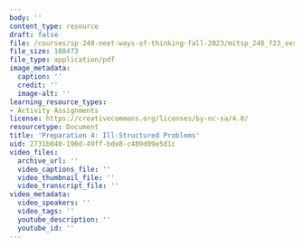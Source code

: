 ```yaml
---
body: ''
content_type: resource
draft: false
file: /courses/sp-248-neet-ways-of-thinking-fall-2023/mitsp_248_f23_ses05_pre04.pdf
file_size: 108473
file_type: application/pdf
image_metadata:
  caption: ''
  credit: ''
  image-alt: ''
learning_resource_types:
- Activity Assignments
license: https://creativecommons.org/licenses/by-nc-sa/4.0/
resourcetype: Document
title: 'Preparation 4: Ill-Structured Problems'
uid: 2731b840-190d-49ff-bde8-c489d09e5d1c
video_files:
  archive_url: ''
  video_captions_file: ''
  video_thumbnail_file: ''
  video_transcript_file: ''
video_metadata:
  video_speakers: ''
  video_tags: ''
  youtube_description: ''
  youtube_id: ''
---
```

